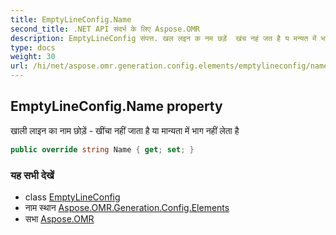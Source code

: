 ```yaml
---
title: EmptyLineConfig.Name
second_title: .NET API संदर्भ के लिए Aspose.OMR
description: EmptyLineConfig संपत्त. खल लइन क नम छड़ें  खंच नहं जत है य मन्यत में भग नहं लेत है
type: docs
weight: 30
url: /hi/net/aspose.omr.generation.config.elements/emptylineconfig/name/
---
```

## EmptyLineConfig.Name property

खाली लाइन का नाम छोड़ें - खींचा नहीं जाता है या मान्यता में भाग नहीं लेता है

```csharp
public override string Name { get; set; }
```

### यह सभी देखें

* class [EmptyLineConfig](../)
* नाम स्थान [Aspose.OMR.Generation.Config.Elements](../../emptylineconfig/)
* सभा [Aspose.OMR](../../../)


